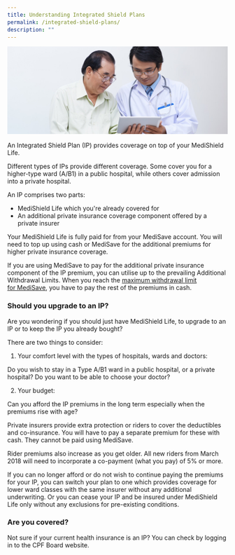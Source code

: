 ```yaml
---
title: Understanding Integrated Shield Plans
permalink: /integrated-shield-plans/
description: ""
---
```

![](/images/integrated-shield-plans.jfif)

An Integrated Shield Plan (IP) provides coverage on top of your MediShield Life. 

Different types of IPs provide different coverage. Some cover you for a higher-type ward (A/B1) in a public hospital, while others cover admission into a private hospital.

An IP comprises two parts:

*   MediShield Life which you're already covered for
*   An additional private insurance coverage component offered by a private insurer

Your MediShield Life is fully paid for from your MediSave account. You will need to top up using cash or MediSave for the additional premiums for higher private insurance coverage.

If you are using MediSave to pay for the additional private insurance component of the IP premium, you can utilise up to the prevailing Additional Withdrawal Limits. When you reach the [maximum withdrawal limit for MediSave](https://www.cpf.gov.sg/member/healthcare-financing/using-your-medisave-savings), you have to pay the rest of the premiums in cash.

### Should you upgrade to an IP?

Are you wondering if you should just have MediShield Life, to upgrade to an IP or to keep the IP you already bought? 

There are two things to consider:

1. Your comfort level with the types of hospitals, wards and doctors:
 
 Do you wish to stay in a Type A/B1 ward in a public hospital, or a private hospital? Do you want to be able to choose your doctor?

2. Your budget:

Can you afford the IP premiums in the long term especially when the premiums rise with age?

Private insurers provide extra protection or riders to cover the deductibles and co-insurance. You will have to pay a separate premium for these with cash. They cannot be paid using MediSave. 

Rider premiums also increase as you get older. All new riders from March 2018 will need to incorporate a co-payment (what you pay) of 5% or more.

If you can no longer afford or do not wish to continue paying the premiums for your IP, you can switch your plan to one which provides coverage for lower ward classes with the same insurer without any additional underwriting. Or you can cease your IP and be insured under MediShield Life only without any exclusions for pre-existing conditions.

### Are you covered?

Not sure if your current health insurance is an IP? You can check by logging in to the CPF Board website. 

